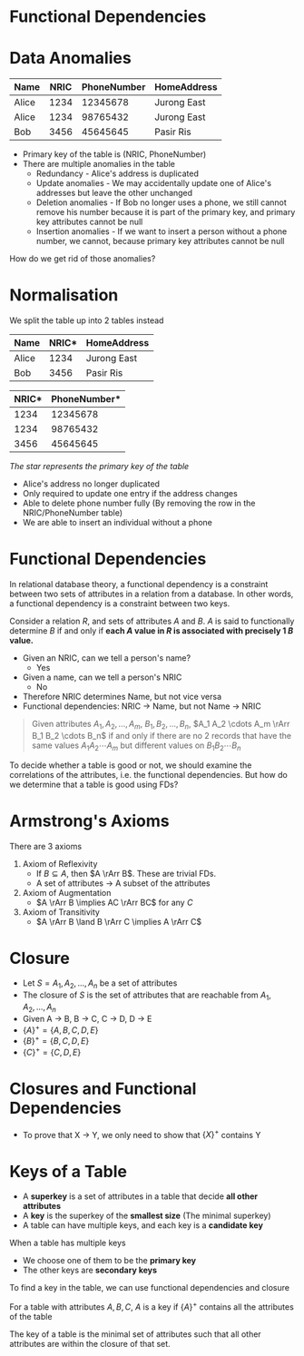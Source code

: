 # Functional Dependencies

# Data Anomalies

| Name  | NRIC | PhoneNumber | HomeAddress |
| ----- | ---- | ----------- | ----------- |
| Alice | 1234 | 12345678    | Jurong East |
| Alice | 1234 | 98765432    | Jurong East |
| Bob   | 3456 | 45645645    | Pasir Ris   |

- Primary key of the table is (NRIC, PhoneNumber)
- There are multiple anomalies in the table
  - Redundancy - Alice's address is duplicated
  - Update anomalies - We may accidentally update one of Alice's addresses but leave the other unchanged
  - Deletion anomalies - If Bob no longer uses a phone, we still cannot remove his number because it is part of the primary key, and primary key attributes cannot be null
  - Insertion anomalies - If we want to insert a person without a phone number, we cannot, because primary key attributes cannot be null

How do we get rid of those anomalies?

# Normalisation

We split the table up into 2 tables instead

| Name  | NRIC\* | HomeAddress |
| ----- | ------ | ----------- |
| Alice | 1234   | Jurong East |
| Bob   | 3456   | Pasir Ris   |

| NRIC\* | PhoneNumber\* |
| ------ | ------------- |
| 1234   | 12345678      |
| 1234   | 98765432      |
| 3456   | 45645645      |

_The star represents the primary key of the table_

- Alice's address no longer duplicated
- Only required to update one entry if the address changes
- Able to delete phone number fully (By removing the row in the NRIC/PhoneNumber table)
- We are able to insert an individual without a phone

# Functional Dependencies

In relational database theory, a functional dependency is a constraint between two sets of attributes in a relation from a database. In other words, a functional dependency is a constraint between two keys.

Consider a relation $R$, and sets of attributes $A$ and $B$. $A$ is said to functionally determine $B$ if and only if **each $A$ value in $R$ is associated with precisely 1 $B$ value.**

- Given an NRIC, can we tell a person's name?
  - Yes
- Given a name, can we tell a person's NRIC
  - No
- Therefore NRIC determines Name, but not vice versa
- Functional dependencies: NRIC -> Name, but not Name -> NRIC

> Given attributes $A_1, A_2, ..., A_m$, $B_1, B_2, ..., B_n$, $A_1 A_2 \cdots A_m \rArr B_1 B_2 \cdots B_n$ if and only if there are no 2 records that have the same values $A_1 A_2 \cdots A_m$ but different values on $B_1 B_2 \cdots B_n$

To decide whether a table is good or not, we should examine the correlations of the attributes, i.e. the functional dependencies. But how do we determine that a table is good using FDs?

# Armstrong's Axioms

There are 3 axioms

1. Axiom of Reflexivity
   - If $B \subseteq A$, then $A \rArr B$. These are trivial FDs.
   - A set of attributes -> A subset of the attributes
2. Axiom of Augmentation
   - $A \rArr B \implies AC \rArr BC$ for any $C$
3. Axiom of Transitivity
   - $A \rArr B \land B \rArr C \implies A \rArr C$

# Closure

- Let $S = { A_1, A_2, ..., A_n }$ be a set of attributes
- The closure of $S$ is the set of attributes that are reachable from $A_1, A_2, ..., A_n$
- Given A -> B, B -> C, C -> D, D -> E
- $\{ A \}^+ = \{ A, B, C, D, E \}$
- $\{ B \}^+ = \{ B, C, D, E \}$
- $\{ C \}^+ = \{ C, D, E \}$

# Closures and Functional Dependencies

- To prove that X -> Y, we only need to show that $\{X\}^+$ contains Y

# Keys of a Table

- A **superkey** is a set of attributes in a table that decide **all other attributes**
- A **key** is the superkey of the **smallest size** (The minimal superkey)
- A table can have multiple keys, and each key is a **candidate key**

When a table has multiple keys

- We choose one of them to be the **primary key**
- The other keys are **secondary keys**

To find a key in the table, we can use functional dependencies and closure

For a table with attributes $A, B, C$, $A$ is a key if $\{A\}^+$ contains all the attributes of the table

The key of a table is the minimal set of attributes such that all other attributes are within the closure of that set.

